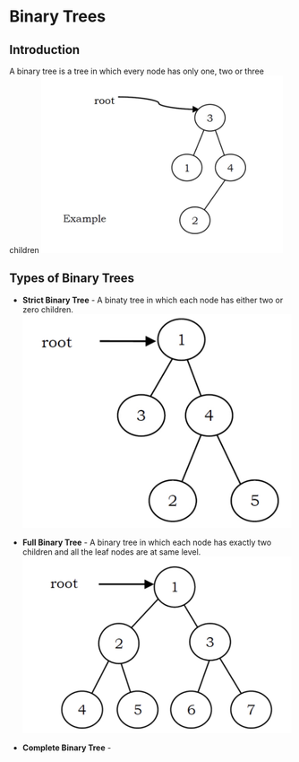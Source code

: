 # Binary Trees

## Introduction

A binary tree is a tree in which every node has only one, two or three children
![Screen Shot 2018-06-02 at 12.48.21 AM](/assets/Screen%20Shot%202018-06-02%20at%2012.48.21%20AM.png)

## Types of Binary Trees

- **Strict Binary Tree** - A binaty tree in which each node has either two or zero children.
![Screen Shot 2018-06-02 at 12.49.51 AM](/assets/Screen%20Shot%202018-06-02%20at%2012.49.51%20AM.png)

- **Full Binary Tree** - A binary tree in which each node has exactly two children and all the leaf nodes are at same level.
![Screen Shot 2018-06-02 at 12.52.01 AM](/assets/Screen%20Shot%202018-06-02%20at%2012.52.01%20AM.png)

- **Complete Binary Tree** - 